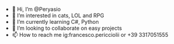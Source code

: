 - 👋 Hi, I’m @Peryasio
- 👀 I’m interested in cats, LOL and RPG
- 🌱 I’m currently learning C#, Python
- 💞️ I’m looking to collaborate on easy projects
- 📫 How to reach me ig:francesco.pericciolii or +39 3317051555

<!---
Peryasio/Peryasio is a ✨ special ✨ repository because its `README.md` (this file) appears on your GitHub profile.
You can click the Preview link to take a look at your changes.
--->

